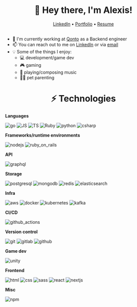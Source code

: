 <h1 align="center">👋 Hey there, I'm Alexis!</h1>
<div align="center">
  <a href="https://www.linkedin.com/in/alexis-lemaire-089b1b109" target="_blank" rel="noopener">LinkedIn</a> • <a href="https://portfolio.alexis-lemaire.net" target="_blank" rel="noopener">Portfolio</a> • <a href="https://drive.google.com/file/d/1QbBljYzuB8ZiMicjKK7GEyUE-ffRlat5/view" target="_blank" rel="noopener">Resume</a>
</div>
<br />

- 🏦 I'm currently working at [Qonto](https://qonto.com/en) as a Backend engineer
- 📫 You can reach out to me on [LinkedIn](https://www.linkedin.com/in/alexis-lemaire-089b1b109) or via [email](mailto:alexis.lemaire94@gmail.com)
- 💡 Some of the things I enjoy:
  - 💻 development/game dev
  - 🎮 gaming
  - 🎵 playing/composing music
  - 🐶🐱 pet parenting

<h1 align="center">⚡ Technologies</h1>

**Languages**

![go](https://github.com/alexlemaire/alexlemaire/assets/50198634/c305582e-59a8-443c-9dad-835397b08ffe)
![JS](https://github.com/alexlemaire/alexlemaire/assets/50198634/1d452018-cd79-4c0e-84b7-43d326919256)
![TS](https://github.com/alexlemaire/alexlemaire/assets/50198634/3dba6413-77c5-4557-bf7a-228f02536a65)
![Ruby](https://github.com/alexlemaire/alexlemaire/assets/50198634/594286ed-60a8-462d-bda8-2af640587c5f)
![python](https://github.com/alexlemaire/alexlemaire/assets/50198634/24943f11-9c2b-4309-961b-c3d3b8cc037d)
![csharp](https://github.com/alexlemaire/alexlemaire/assets/50198634/84534aa1-4a78-4c27-872c-2801ae1513a9)

**Frameworks/runtime environments**

![nodejs](https://github.com/alexlemaire/alexlemaire/assets/50198634/b821da84-ede1-45e7-b5d1-cc16cd58afa4)
![ruby_on_rails](https://github.com/alexlemaire/alexlemaire/assets/50198634/9c44f4f5-6bc2-42b7-bb1f-8509cfff8cb6)

**API**

![graphql](https://github.com/alexlemaire/alexlemaire/assets/50198634/d3290e99-e8b8-4750-909c-0b400c8651b5)

**Storage**

![postgresql](https://github.com/alexlemaire/alexlemaire/assets/50198634/bb3adec4-abb4-4e1a-9d5d-146b185d94b8)
![mongodb](https://github.com/alexlemaire/alexlemaire/assets/50198634/194154ee-883f-4b84-9567-348a217ec7da)
![redis](https://github.com/alexlemaire/alexlemaire/assets/50198634/f62d84d7-b113-4472-8a83-2e07f679827d)
![elasticsearch](https://github.com/alexlemaire/alexlemaire/assets/50198634/b2fd9e02-f311-4eef-a91d-30f24e7360cb)

**Infra**

![aws](https://github.com/alexlemaire/alexlemaire/assets/50198634/c7d86764-b9fd-46dc-a6e6-b6beeb1a84a6)
![docker](https://github.com/alexlemaire/alexlemaire/assets/50198634/c14228a2-6aef-45e9-879d-10f3b3c816ba)
![kubernetes](https://github.com/alexlemaire/alexlemaire/assets/50198634/0487f316-3790-4a9e-b7a0-dbab3517a812)
![kafka](https://github.com/alexlemaire/alexlemaire/assets/50198634/bcb29639-dd2f-4b4f-a8b9-eefd6f86f286)

**CI/CD**

![github_actions](https://github.com/alexlemaire/alexlemaire/assets/50198634/dbae8a0c-3f45-4825-a5b3-7333c6171d52)

**Version control**

![git](https://github.com/alexlemaire/alexlemaire/assets/50198634/36a4aab0-4ff3-4aa1-863f-496ea59c4106)
![gitlab](https://github.com/alexlemaire/alexlemaire/assets/50198634/c1954bd6-f2d7-41ca-af6a-f1c1689760ee)
![github](https://github.com/alexlemaire/alexlemaire/assets/50198634/018f293d-7b23-4a21-96e6-dde2c378711b)


**Game dev**

![unity](https://github.com/alexlemaire/alexlemaire/assets/50198634/1c0d13f9-140e-4aaa-b70e-56d3457e5124)

**Frontend**

![html](https://github.com/alexlemaire/alexlemaire/assets/50198634/15c6693b-2207-4da0-8ecb-26453ce6c3a2)
![css](https://github.com/alexlemaire/alexlemaire/assets/50198634/3ce8bac3-3639-4481-957a-da383005f59d)
![sass](https://github.com/alexlemaire/alexlemaire/assets/50198634/70803094-84c1-4291-a3ac-ebda439ffbff)
![react](https://github.com/alexlemaire/alexlemaire/assets/50198634/f1a32be7-bc7d-4a16-af97-0848a1fc6f56)
![nextjs](https://github.com/alexlemaire/alexlemaire/assets/50198634/8a47b934-6db1-45d6-b257-d26463242ad6)

**Misc**

![npm](https://github.com/alexlemaire/alexlemaire/assets/50198634/d512052c-bd6a-4041-b22f-dfecb7ca584a)
